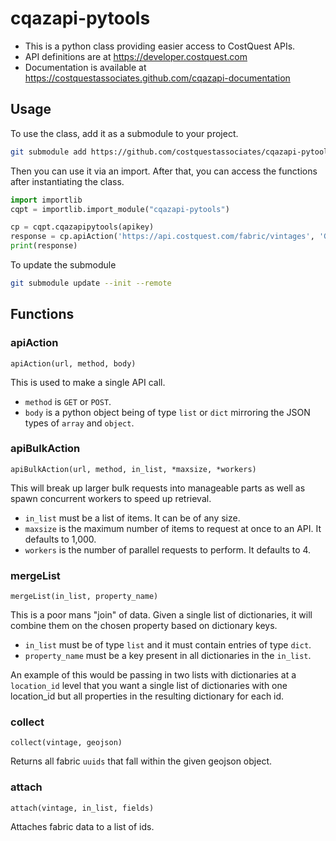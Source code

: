 # cqazapi-pytools

* This is a python class providing easier access to CostQuest APIs.
* API definitions are at https://developer.costquest.com
* Documentation is available at https://costquestassociates.github.com/cqazapi-documentation



## Usage

To use the class, add it as a submodule to your project.
```bash
git submodule add https://github.com/costquestassociates/cqazapi-pytools
```

Then you can use it via an import. After that, you can access the functions after instantiating the class.
```python
import importlib
cqpt = importlib.import_module("cqazapi-pytools")

cp = cqpt.cqazapipytools(apikey)
response = cp.apiAction('https://api.costquest.com/fabric/vintages', 'GET')
print(response)
```

To update the submodule
```bash
git submodule update --init --remote
```



## Functions

### apiAction

`apiAction(url, method, body)`

This is used to make a single API call.

* `method` is `GET` or `POST`.
* `body` is a python object being of type `list` or `dict` mirroring the JSON types of `array` and `object`.


### apiBulkAction

`apiBulkAction(url, method, in_list, *maxsize, *workers)`

This will break up larger bulk requests into manageable parts as well as spawn concurrent workers to speed up retrieval.

* `in_list` must be a list of items. It can be of any size.
* `maxsize` is the maximum number of items to request at once to an API. It defaults to 1,000.
* `workers` is the number of parallel requests to perform. It defaults to 4.


### mergeList

`mergeList(in_list, property_name)`

This is a poor mans "join" of data. Given a single list of dictionaries, it will combine them on the chosen property based on dictionary keys.

* `in_list` must be of type `list` and it must contain entries of type `dict`.
* `property_name` must be a key present in all dictionaries in the `in_list`.

An example of this would be passing in two lists with dictionaries at a `location_id` level that you want a single list of dictionaries with one location_id but all properties in the resulting dictionary for each id.


### collect

`collect(vintage, geojson)`

Returns all fabric `uuids` that fall within the given geojson object.


### attach

`attach(vintage, in_list, fields)`

Attaches fabric data to a list of ids.